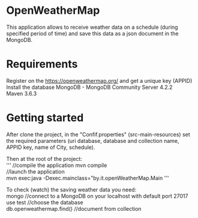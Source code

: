 # OpenWeatherMap
This application allows to receive weather data on a schedule (during specified period of time) and save this data as a json document in the MongoDB.



# Requirements

 Register on the <https://openweathermap.org/> and get a unique key (APPID)  
 Install the database MongoDB - MongoDB Community Server 4.2.2  
 Maven 3.6.3


# Getting started
  
After clone the project, in the "Confif.properties" (src-main-resources) set the required parameters (uri database, database and collection name, APPID key, name of City, schedule).  

Then at the root of the project:  
     '''
     //compile the application 
     mvn compile   
     //launch the application  
     mvn exec:java -Dexec.mainclass="by.it.openWeatherMap.Main
     '''

To check (watch) the saving weather data you need:  
      mongo //connect to a MongoDB on your localhost with default port 27017  
      use test //choose the database  
      db.openweathermap.find() //document from collection
